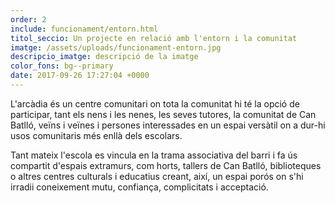 ```yaml
---
order: 2
include: funcionament/entorn.html
titol_seccio: Un projecte en relació amb l'entorn i la comunitat
imatge: /assets/uploads/funcionament-entorn.jpg
descripcio_imatge: descripció de la imatge
color_fons: bg--primary
date: 2017-09-26 17:27:04 +0000
---
```


L'arcàdia  és un centre comunitari on tota la comunitat hi té la opció de participar, tant els nens i les nenes, les seves tutores, la comunitat de Can Batlló, veïns i veïnes i persones interessades en un espai versàtil on a dur-hi usos comunitaris més enllà dels escolars.

Tant mateix l'escola es vincula en la trama associativa del barri i fa ús compartit d'espais extramurs, com horts, tallers de Can Batlló, biblioteques o altres centres culturals i educatius creant, així, un espai porós on s'hi irradii coneixement mutu, confiança, complicitats i acceptació.
